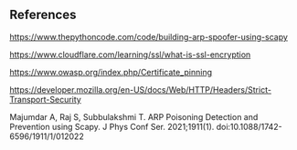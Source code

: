 ## References
https://www.thepythoncode.com/code/building-arp-spoofer-using-scapy

https://www.cloudflare.com/learning/ssl/what-is-ssl-encryption

https://www.owasp.org/index.php/Certificate_pinning

https://developer.mozilla.org/en-US/docs/Web/HTTP/Headers/Strict-Transport-Security

Majumdar A, Raj S, Subbulakshmi T. ARP Poisoning Detection and Prevention using Scapy. J Phys Conf Ser. 2021;1911(1).
doi:10.1088/1742-6596/1911/1/012022
